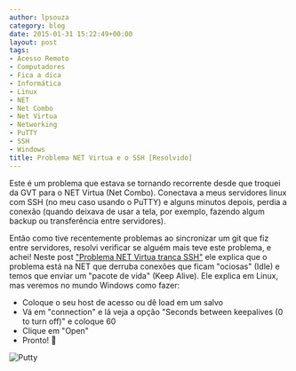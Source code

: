 ```yaml
---
author: lpsouza
category: blog
date: 2015-01-31 15:22:49+00:00
layout: post
tags:
- Acesso Remoto
- Computadores
- Fica a dica
- Informática
- Linux
- NET
- Net Combo
- Net Virtua
- Networking
- PuTTY
- SSH
- Windows
title: Problema NET Virtua e o SSH [Resolvido]
---
```


Este é um problema que estava se tornando recorrente desde que troquei da GVT para o NET Virtua (Net Combo). Conectava a meus servidores linux com SSH (no meu caso usando o PuTTY) e alguns minutos depois, perdia a conexão (quando deixava de usar a tela, por exemplo, fazendo algum backup ou transferência entre servidores).

Então como tive recentemente problemas ao sincronizar um git que fiz entre servidores, resolvi verificar se alguém mais teve este problema, e achei! Neste post ["Problema NET Virtua tranca SSH"](http://www.delete.com.br/problema-net-virtua-tranca-ssh/) ele explica que o problema está na NET que derruba conexões que ficam "ociosas" (Idle) e temos que enviar um "pacote de vida" (Keep Alive). Ele explica em Linux, mas veremos no mundo Windows como fazer:

* Coloque o seu host de acesso ou dê load em um salvo
* Vá em "connection" e lá veja a opção "Seconds between keepalives (0 to turn off)" e coloque 60
* Clique em "Open"
* Pronto! 🙂

![Putty](https://luizsouza.com.br/wp-content/upload/2015/01/putty.png)